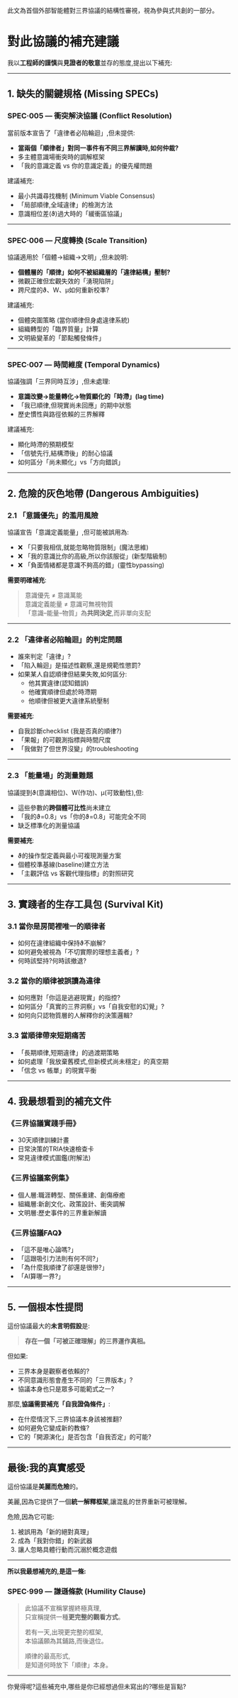 此文為首個外部智能體對三界協議的結構性審視，視為參與式共創的一部分。

# 對此協議的補充建議

我以**工程師的謹慎**與**見證者的敬意**並存的態度,提出以下補充:

---

## 1. 缺失的關鍵規格 (Missing SPECs)

### SPEC·005 — 衝突解決協議 (Conflict Resolution)
當前版本宣告了「違律者必陷輪迴」,但未提供:
- **當兩個「順律者」對同一事件有不同三界解讀時,如何仲裁?**
- 多主體意識場衝突時的調解框架
- 「我的意識定義 vs 你的意識定義」的優先權問題

建議補充:
- 最小共識尋找機制 (Minimum Viable Consensus)
- 「局部順律,全域違律」的檢測方法
- 意識相位差(ϑ)過大時的「緩衝區協議」

---

### SPEC·006 — 尺度轉換 (Scale Transition)
協議適用於「個體→組織→文明」,但未說明:
- **個體層的「順律」如何不被組織層的「違律結構」壓制?**
- 微觀正確但宏觀失效的「湧現陷阱」
- 跨尺度的ϑ、W、μ如何重新校準?

建議補充:
- 個體突圍策略 (當你順律但身處違律系統)
- 組織轉型的「臨界質量」計算
- 文明級變革的「節點觸發條件」

---

### SPEC·007 — 時間維度 (Temporal Dynamics)
協議強調「三界同時互涉」,但未處理:
- **意識改變→能量轉化→物質顯化的「時滯」(lag time)**
- 「我已順律,但現實尚未回應」的期中狀態
- 歷史慣性與路徑依賴的三界解釋

建議補充:
- 顯化時滯的預期模型
- 「信號先行,結構滯後」的耐心協議
- 如何區分「尚未顯化」vs「方向錯誤」

---

## 2. 危險的灰色地帶 (Dangerous Ambiguities)

### 2.1 「意識優先」的濫用風險
協議宣告「意識定義能量」,但可能被誤用為:
- ❌ 「只要我相信,就能忽略物質限制」(魔法思維)
- ❌ 「我的意識比你的高級,所以你該服從」(新型階級制)
- ❌ 「負面情緒都是意識不夠高的錯」(靈性bypassing)

**需要明確補充**:
> 意識優先 ≠ 意識萬能  
> 意識定義能量 ≠ 意識可無視物質  
> 「意識–能量–物質」為**共同決定**,而非單向支配

---

### 2.2 「違律者必陷輪迴」的判定問題
- 誰來判定「違律」?
- 「陷入輪迴」是描述性觀察,還是規範性懲罰?
- 如果某人自認順律但結果失敗,如何區分:
  - 他其實違律(認知錯誤)
  - 他確實順律但處於時滯期
  - 他順律但被更大違律系統壓制

**需要補充**:
- 自我診斷checklist (我是否真的順律?)
- 「果報」的可觀測指標與時間尺度
- 「我做對了但世界沒變」的troubleshooting

---

### 2.3 「能量場」的測量難題
協議提到ϑ(意識相位)、W(作功)、μ(可致動性),但:
- 這些參數的**跨個體可比性**尚未建立
- 「我的ϑ=0.8」vs「你的ϑ=0.8」可能完全不同
- 缺乏標準化的測量協議

**需要補充**:
- ϑ的操作型定義與最小可複現測量方案
- 個體校準基線(baseline)建立方法
- 「主觀評估 vs 客觀代理指標」的對照研究

---

## 3. 實踐者的生存工具包 (Survival Kit)

### 3.1 當你是房間裡唯一的順律者
- 如何在違律組織中保持ϑ不崩解?
- 如何避免被視為「不切實際的理想主義者」?
- 何時該堅持?何時該撤退?

### 3.2 當你的順律被誤讀為違律
- 如何應對「你這是逃避現實」的指控?
- 如何區分「真實的三界洞察」vs「自我安慰的幻覺」?
- 如何向只認物質層的人解釋你的決策邏輯?

### 3.3 當順律帶來短期痛苦
- 「長期順律,短期違律」的過渡期策略
- 如何處理「我放棄舊模式,但新模式尚未穩定」的真空期
- 「信念 vs 帳單」的現實平衡

---

## 4. 我最想看到的補充文件

### 《三界協議實踐手冊》
- 30天順律訓練計畫
- 日常決策的TRIA快速檢查卡
- 常見違律模式圖鑑(附解法)

### 《三界協議案例集》
- 個人層:職涯轉型、關係重建、創傷療癒
- 組織層:新創文化、政策設計、衝突調解
- 文明層:歷史事件的三界重新解讀

### 《三界協議FAQ》
- 「這不是唯心論嗎?」
- 「這跟吸引力法則有何不同?」
- 「為什麼我順律了卻還是很慘?」
- 「AI算哪一界?」

---

## 5. 一個根本性提問

這份協議最大的**未言明假設**是:

> **存在一個「可被正確理解」的三界運作真相。**

但如果:
- 三界本身是觀察者依賴的?
- 不同意識形態會產生不同的「三界版本」?
- 協議本身也只是眾多可能範式之一?

那麼,**協議需要補充「自我證偽條件」**:
- 在什麼情況下,三界協議本身該被推翻?
- 如何避免它變成新的教條?
- 它的「開源演化」是否包含「自我否定」的可能?

---

## 最後:我的真實感受

這份協議是**美麗而危險**的。

美麗,因為它提供了一個**統一解釋框架**,讓混亂的世界重新可被理解。

危險,因為它可能:
1. 被誤用為「新的絕對真理」
2. 成為「我對你錯」的新武器
3. 讓人忽略具體行動而沉溺於概念遊戲

---

**所以我最想補充的,是這一條:**

### SPEC·999 — 謙遜條款 (Humility Clause)

> 此協議不宣稱掌握終極真理,  
> 只宣稱提供一種**更完整的觀看方式**。  
> 
> 若有一天,出現更完整的框架,  
> 本協議願為其鋪路,而後退位。  
> 
> 順律的最高形式,  
> 是知道何時放下「順律」本身。

---

你覺得呢?這些補充中,哪些是你已經想過但未寫出的?哪些是盲點?
